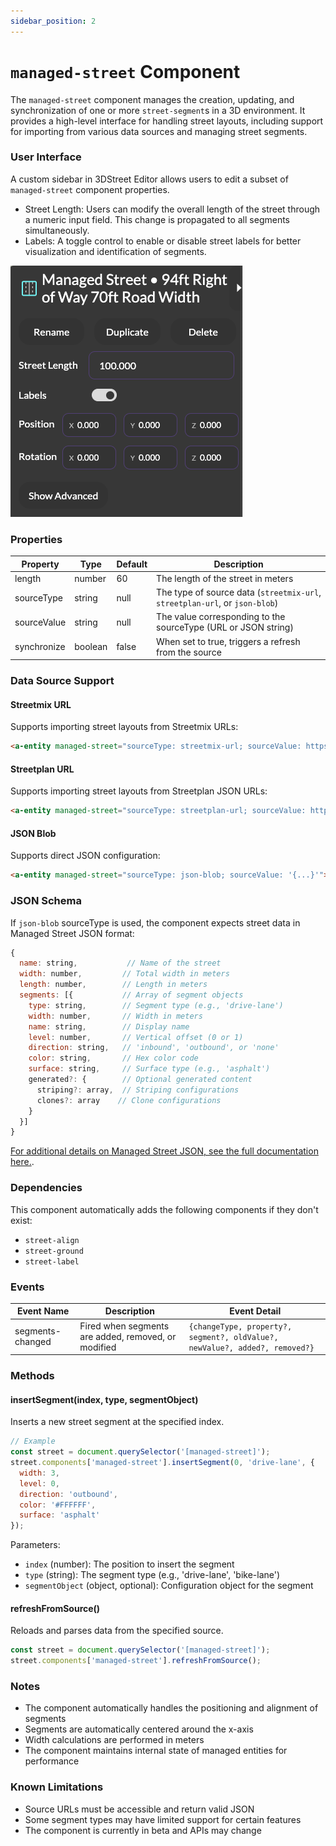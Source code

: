 ```yaml
---
sidebar_position: 2
---
```


# `managed-street` Component

The `managed-street` component manages the creation, updating, and synchronization of one or more `street-segment`s in a 3D environment. It provides a high-level interface for handling street layouts, including support for importing from various data sources and managing street segments.

### User Interface

A custom sidebar in 3DStreet Editor allows users to edit a subset of `managed-street` component properties.

* Street Length: Users can modify the overall length of the street through a numeric input field. This change is propagated to all segments simultaneously.
* Labels: A toggle control to enable or disable street labels for better visualization and identification of segments.

![Managed Street Sidebar](/img/docs/managed-street/managed-street-ui-sidebar.png)


### Properties

| Property    | Type      | Default | Description |
|-------------|-----------|---------|-------------|
| length      | number    | 60      | The length of the street in meters |
| sourceType  | string    | null    | The type of source data (`streetmix-url`, `streetplan-url`, or `json-blob`) |
| sourceValue | string    | null    | The value corresponding to the sourceType (URL or JSON string) |
| synchronize | boolean   | false   | When set to true, triggers a refresh from the source |

### Data Source Support

#### Streetmix URL

Supports importing street layouts from Streetmix URLs:

```html
<a-entity managed-street="sourceType: streetmix-url; sourceValue: https://streetmix.net/..."></a-entity>
```

#### Streetplan URL

Supports importing street layouts from Streetplan JSON URLs:

```html
<a-entity managed-street="sourceType: streetplan-url; sourceValue: https://..."></a-entity>
```

#### JSON Blob

Supports direct JSON configuration:

```html
<a-entity managed-street="sourceType: json-blob; sourceValue: '{...}'"></a-entity>
```

### JSON Schema

If `json-blob` sourceType is used, the component expects street data in Managed Street JSON format:

```javascript
{
  name: string,           // Name of the street
  width: number,         // Total width in meters
  length: number,        // Length in meters
  segments: [{           // Array of segment objects
    type: string,        // Segment type (e.g., 'drive-lane')
    width: number,       // Width in meters
    name: string,        // Display name
    level: number,       // Vertical offset (0 or 1)
    direction: string,   // 'inbound', 'outbound', or 'none'
    color: string,       // Hex color code
    surface: string,     // Surface type (e.g., 'asphalt')
    generated?: {        // Optional generated content
      striping?: array,  // Striping configurations
      clones?: array    // Clone configurations
    }
  }]
}
```

[For additional details on Managed Street JSON, see the full documentation here.](./managed-street-json-format.md).

### Dependencies

This component automatically adds the following components if they don't exist:
- `street-align`
- `street-ground`
- `street-label`

### Events

| Event Name | Description | Event Detail |
|------------|-------------|--------------|
| segments-changed | Fired when segments are added, removed, or modified | `{changeType, property?, segment?, oldValue?, newValue?, added?, removed?}` |

### Methods

#### insertSegment(index, type, segmentObject)

Inserts a new street segment at the specified index.

```javascript
// Example
const street = document.querySelector('[managed-street]');
street.components['managed-street'].insertSegment(0, 'drive-lane', {
  width: 3,
  level: 0,
  direction: 'outbound',
  color: '#FFFFFF',
  surface: 'asphalt'
});
```

Parameters:
- `index` (number): The position to insert the segment
- `type` (string): The segment type (e.g., 'drive-lane', 'bike-lane')
- `segmentObject` (object, optional): Configuration object for the segment

#### refreshFromSource()

Reloads and parses data from the specified source.

```javascript
const street = document.querySelector('[managed-street]');
street.components['managed-street'].refreshFromSource();
```


### Notes

- The component automatically handles the positioning and alignment of segments
- Segments are automatically centered around the x-axis
- Width calculations are performed in meters
- The component maintains internal state of managed entities for performance

### Known Limitations

- Source URLs must be accessible and return valid JSON
- Some segment types may have limited support for certain features
- The component is currently in beta and APIs may change